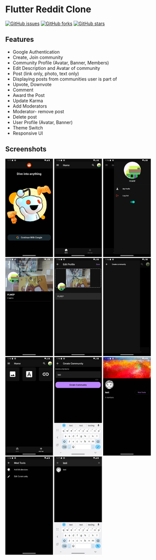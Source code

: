 # Flutter Reddit Clone

[![GitHub issues](https://img.shields.io/github/issues/PLWEP/Flutter-Reddit-Clone?style=for-the-badge)](https://github.com/PLWEP/Flutter-Reddit-Clone/issues)
[![GitHub forks](https://img.shields.io/github/forks/PLWEP/Flutter-Reddit-Clone?style=for-the-badge)](https://github.com/PLWEP/Flutter-Reddit-Clone/network)
[![GitHub stars](https://img.shields.io/github/stars/PLWEP/Flutter-Reddit-Clone?style=for-the-badge)](https://github.com/PLWEP/Flutter-Reddit-Clone/stargazers)

## Features

-   Google Authentication
-   Create, Join community
-   Community Profile (Avatar, Banner, Members)
-   Edit Description and Avatar of community
-   Post (link only, photo, text only)
-   Displaying posts from communities user is part of
-   Upvote, Downvote
-   Comment
-   Award the Post
-   Update Karma
-   Add Moderators
-   Moderator- remove post
-   Delete post
-   User Profile (Avatar, Banner)
-   Theme Switch
-   Responsive UI

## Screenshots

<div align="left">
<img src="assets/readme/0.png"  width="150px">
<img src="assets/readme/1.png"  width="150px">
<img src="assets/readme/2.png"  width="150px">
<img src="assets/readme/3.png"  width="150px">
<img src="assets/readme/4.png"  width="150px">
<img src="assets/readme/5.png"  width="150px">
<img src="assets/readme/6.png"  width="150px">
<img src="assets/readme/7.png"  width="150px">
<img src="assets/readme/8.png"  width="150px">
<img src="assets/readme/9.png"  width="150px">
<img src="assets/readme/10.png"  width="150px">
</div>

